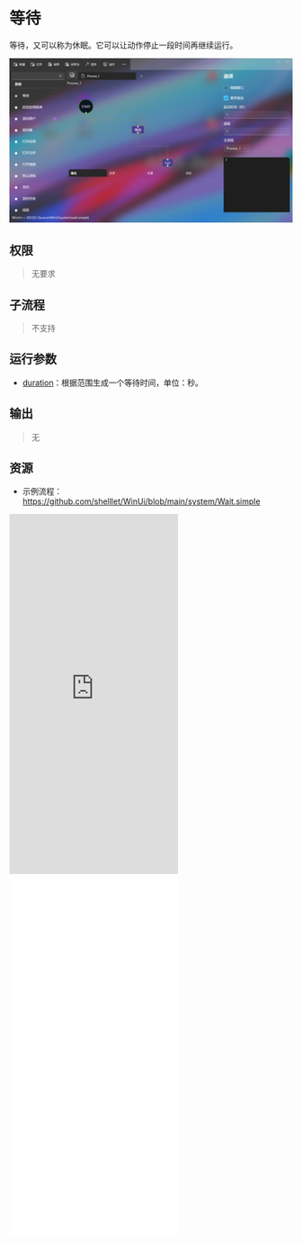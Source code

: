 # 等待 

等待，又可以称为休眠。它可以让动作停止一段时间再继续运行。

![Wait](./images/03.png ':size=90%')

## 权限
> 无要求

## 子流程

> 不支持

## 运行参数

* [duration](./types/Range.md)：根据范围生成一个等待时间，单位：秒。

## 输出

>    无

## 资源

* 示例流程：https://github.com/shelllet/WinUi/blob/main/system/Wait.simple

<iframe type="text/html" height="640px" src="https://www.youtube.com/embed/n0JOUQOWMuo" frameborder="0"></iframe>

<iframe src="//player.bilibili.com/player.html?bvid=BV1mz4y1b7D1&page=1&autoplay=0" height='640px' scrolling="no" frameborder="no" framespacing="0" allowfullscreen="true"></iframe>
